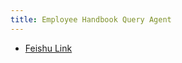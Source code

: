 ```yaml
---
title: Employee Handbook Query Agent
---
```


* [Feishu Link](https://uxkpl4cba3j.feishu.cn/wiki/OLOywtM9yiOKlekjSsHcyXpGnsg)
